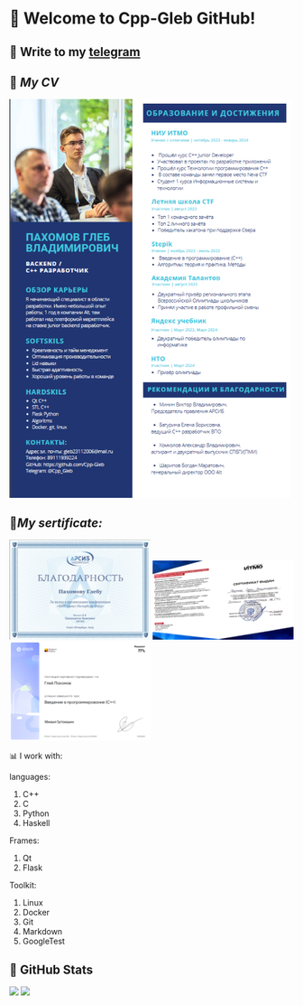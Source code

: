 # <p><strong> &#128205; Welcome to Cpp-Gleb GitHub!</strong> 


## &#128242; Write to my <a href="https://t.me/Cpp_Gleb">telegram </a> 


## &#128188; ***My CV***
<div flex-flow: row nowrap; align-items:center; align-content:center; justify-content: spase-between; display: flex;>
<img src="https://github.com/Cpp-Gleb/Cpp-Gleb/blob/main/CV.png" style="width: 500px;">


## &#128209;***My sertificate:***
<div flex-flow: row nowrap; align-items:center; align-content:center; justify-content: spase-between; display: flex;>
<img src="https://github.com/Cpp-Gleb/Cpp-Gleb/blob/main/%D0%A1%D0%BD%D0%B8%D0%BC%D0%BE%D0%BA%20%D1%8D%D0%BA%D1%80%D0%B0%D0%BD%D0%B0%202023-10-22%20230911.png" style="width: 250px;">
<img src="https://github.com/Cpp-Gleb/Cpp-Gleb/blob/main/%D0%A1%D0%BD%D0%B8%D0%BC%D0%BE%D0%BA%20%D1%8D%D0%BA%D1%80%D0%B0%D0%BD%D0%B0%202023-10-22%20231030.png" style="width: 250px;">
<img src="https://github.com/Cpp-Gleb/Cpp-Gleb/blob/main/%D0%A1%D0%BD%D0%B8%D0%BC%D0%BE%D0%BA%20%D1%8D%D0%BA%D1%80%D0%B0%D0%BD%D0%B0%202023-10-22%20231051.png" style="width: 250px; "><br>
</div>


&#128202; I work with:

languages:
1. C++
2. C
3. Python
4. Haskell

Frames:
1. Qt
2. Flask

Toolkit:
1. Linux
2. Docker
3. Git
4. Markdown
5. GoogleTest

## &#128270; GitHub Stats

<p>
  <img src = "https://github-readme-stats.vercel.app/api/top-langs/?username=Cpp-Gleb">
  <img src = "https://github-readme-stats.vercel.app/api?username=Cpp-Gleb&show_icons=true&line_height=33&count_private=true">
</p>


